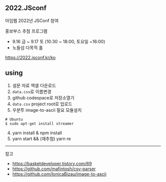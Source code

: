 ## 2022.JSconf

아임웹 2022년 JSConf 참여

홍보부스 추첨 프로그램

- 9.16 금 ~ 9.17 토 (10:30 ~ 18:00, 토요일 ~16:00)
- 노들섬 다목적 홀

https://2022.jsconf.kr/ko

## using

1. 설문 자료 엑셀 다운로드
2. `data.csv`로 이름변경
3. github codespace로 저장소열기
4. `data.csv` project root로 업로드
5. 우분투 image-to-ascii 필요 모듈설치
  ```
  # Ubuntu
  $ sudo apt-get install streamer
  ```
4. yarn install & npm install
5. yarn start && (재추첨) yarn re

---

참고

- https://basketdeveloper.tistory.com/69
- https://github.com/mafintosh/csv-parser
- https://github.com/IonicaBizau/image-to-ascii
